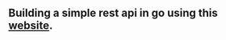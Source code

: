 ## Building a simple rest api in go using this [website](https://thenewstack.io/make-a-restful-json-api-go/).
